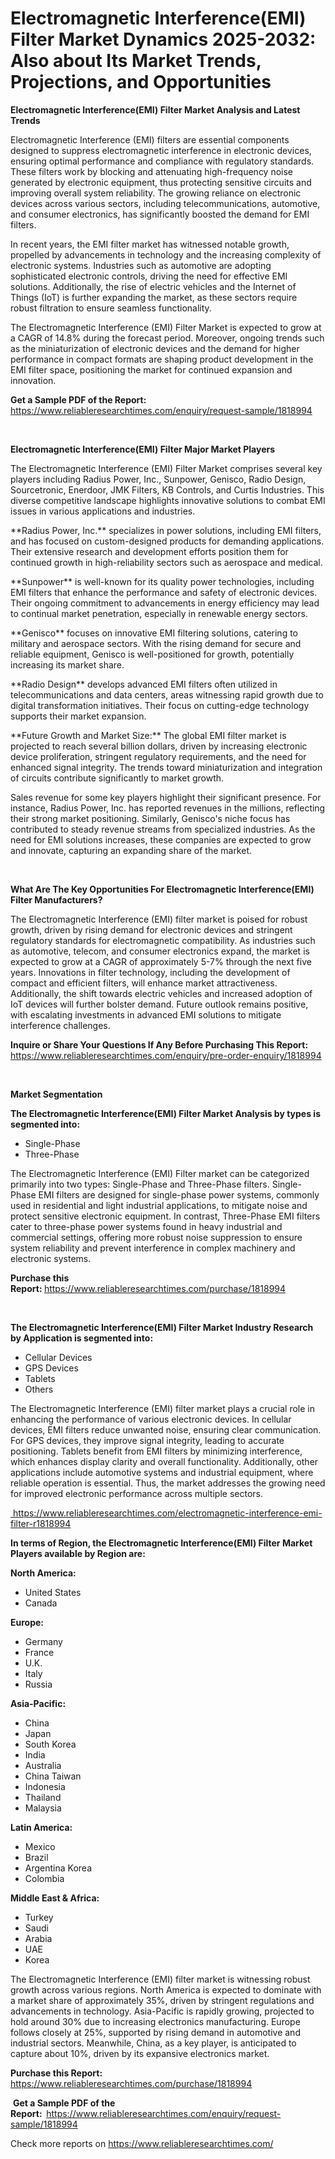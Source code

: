<p><h1>Electromagnetic Interference(EMI) Filter Market Dynamics 2025-2032: Also about Its Market Trends, Projections, and Opportunities</h1></p><p><strong>Electromagnetic Interference(EMI) Filter Market Analysis and Latest Trends</strong></p>
<p><p>Electromagnetic Interference (EMI) filters are essential components designed to suppress electromagnetic interference in electronic devices, ensuring optimal performance and compliance with regulatory standards. These filters work by blocking and attenuating high-frequency noise generated by electronic equipment, thus protecting sensitive circuits and improving overall system reliability. The growing reliance on electronic devices across various sectors, including telecommunications, automotive, and consumer electronics, has significantly boosted the demand for EMI filters.</p><p>In recent years, the EMI filter market has witnessed notable growth, propelled by advancements in technology and the increasing complexity of electronic systems. Industries such as automotive are adopting sophisticated electronic controls, driving the need for effective EMI solutions. Additionally, the rise of electric vehicles and the Internet of Things (IoT) is further expanding the market, as these sectors require robust filtration to ensure seamless functionality. </p><p>The Electromagnetic Interference (EMI) Filter Market is expected to grow at a CAGR of 14.8% during the forecast period. Moreover, ongoing trends such as the miniaturization of electronic devices and the demand for higher performance in compact formats are shaping product development in the EMI filter space, positioning the market for continued expansion and innovation.</p></p>
<p><strong>Get a Sample PDF of the Report:&nbsp;</strong> <a href="https://www.reliableresearchtimes.com/enquiry/request-sample/1818994?utm_campaign=2347&utm_medium=2&utm_source=Github&utm_content=ia&utm_term=13022025&utm_id=electromagnetic-interferenceemi-filter">https://www.reliableresearchtimes.com/enquiry/request-sample/1818994</a></p>
<p>&nbsp;</p>
<p><strong>Electromagnetic Interference(EMI) Filter Major Market Players</strong></p>
<p><p>The Electromagnetic Interference (EMI) Filter Market comprises several key players including Radius Power, Inc., Sunpower, Genisco, Radio Design, Sourcetronic, Enerdoor, JMK Filters, KB Controls, and Curtis Industries. This diverse competitive landscape highlights innovative solutions to combat EMI issues in various applications and industries.</p><p>**Radius Power, Inc.** specializes in power solutions, including EMI filters, and has focused on custom-designed products for demanding applications. Their extensive research and development efforts position them for continued growth in high-reliability sectors such as aerospace and medical.</p><p>**Sunpower** is well-known for its quality power technologies, including EMI filters that enhance the performance and safety of electronic devices. Their ongoing commitment to advancements in energy efficiency may lead to continual market penetration, especially in renewable energy sectors.</p><p>**Genisco** focuses on innovative EMI filtering solutions, catering to military and aerospace sectors. With the rising demand for secure and reliable equipment, Genisco is well-positioned for growth, potentially increasing its market share.</p><p>**Radio Design** develops advanced EMI filters often utilized in telecommunications and data centers, areas witnessing rapid growth due to digital transformation initiatives. Their focus on cutting-edge technology supports their market expansion.</p><p>**Future Growth and Market Size:** The global EMI filter market is projected to reach several billion dollars, driven by increasing electronic device proliferation, stringent regulatory requirements, and the need for enhanced signal integrity. The trends toward miniaturization and integration of circuits contribute significantly to market growth.</p><p>Sales revenue for some key players highlight their significant presence. For instance, Radius Power, Inc. has reported revenues in the millions, reflecting their strong market positioning. Similarly, Genisco's niche focus has contributed to steady revenue streams from specialized industries. As the need for EMI solutions increases, these companies are expected to grow and innovate, capturing an expanding share of the market.</p></p>
<p>&nbsp;</p>
<p><strong>What Are The Key Opportunities For Electromagnetic Interference(EMI) Filter Manufacturers?</strong></p>
<p><p>The Electromagnetic Interference (EMI) filter market is poised for robust growth, driven by rising demand for electronic devices and stringent regulatory standards for electromagnetic compatibility. As industries such as automotive, telecom, and consumer electronics expand, the market is expected to grow at a CAGR of approximately 5-7% through the next five years. Innovations in filter technology, including the development of compact and efficient filters, will enhance market attractiveness. Additionally, the shift towards electric vehicles and increased adoption of IoT devices will further bolster demand. Future outlook remains positive, with escalating investments in advanced EMI solutions to mitigate interference challenges.</p></p>
<p><strong>Inquire or Share Your Questions If Any Before Purchasing This Report:</strong> <a href="https://www.reliableresearchtimes.com/enquiry/pre-order-enquiry/1818994?utm_campaign=2347&utm_medium=2&utm_source=Github&utm_content=ia&utm_term=13022025&utm_id=electromagnetic-interferenceemi-filter">https://www.reliableresearchtimes.com/enquiry/pre-order-enquiry/1818994</a></p>
<p>&nbsp;</p>
<p><strong>Market Segmentation</strong></p>
<p><strong>The Electromagnetic Interference(EMI) Filter Market Analysis by types is segmented into:</strong></p>
<p><ul><li>Single-Phase</li><li>Three-Phase</li></ul></p>
<p><p>The Electromagnetic Interference (EMI) Filter market can be categorized primarily into two types: Single-Phase and Three-Phase filters. Single-Phase EMI filters are designed for single-phase power systems, commonly used in residential and light industrial applications, to mitigate noise and protect sensitive electronic equipment. In contrast, Three-Phase EMI filters cater to three-phase power systems found in heavy industrial and commercial settings, offering more robust noise suppression to ensure system reliability and prevent interference in complex machinery and electronic systems.</p></p>
<p><strong>Purchase this Report:&nbsp;</strong><a href="https://www.reliableresearchtimes.com/purchase/1818994?utm_campaign=2347&utm_medium=2&utm_source=Github&utm_content=ia&utm_term=13022025&utm_id=electromagnetic-interferenceemi-filter">https://www.reliableresearchtimes.com/purchase/1818994</a></p>
<p>&nbsp;</p>
<p><strong>The Electromagnetic Interference(EMI) Filter Market Industry Research by Application is segmented into:</strong></p>
<p><ul><li>Cellular Devices</li><li>GPS Devices</li><li>Tablets</li><li>Others</li></ul></p>
<p><p>The Electromagnetic Interference (EMI) filter market plays a crucial role in enhancing the performance of various electronic devices. In cellular devices, EMI filters reduce unwanted noise, ensuring clear communication. For GPS devices, they improve signal integrity, leading to accurate positioning. Tablets benefit from EMI filters by minimizing interference, which enhances display clarity and overall functionality. Additionally, other applications include automotive systems and industrial equipment, where reliable operation is essential. Thus, the market addresses the growing need for improved electronic performance across multiple sectors.</p></p>
<p><a href="https://www.reliableresearchtimes.com/electromagnetic-interference-emi-filter-r1818994?utm_campaign=2347&utm_medium=2&utm_source=Github&utm_content=ia&utm_term=13022025&utm_id=electromagnetic-interferenceemi-filter">&nbsp;https://www.reliableresearchtimes.com/electromagnetic-interference-emi-filter-r1818994</a></p>
<p><strong>In terms of Region, the Electromagnetic Interference(EMI) Filter Market Players available by Region are:</strong></p>
<p>
    <p> <strong> North America: </strong>
        <ul>
            <li>United States</li>
            <li>Canada</li>
        </ul>
        </p> 
    <p> <strong> Europe: </strong>
        <ul>
            <li>Germany</li>
            <li>France</li>
            <li>U.K.</li>
            <li>Italy</li>
            <li>Russia</li>
        </ul>
        </p> 
    <p> <strong> Asia-Pacific: </strong>
        <ul>
            <li>China</li>
            <li>Japan</li>
            <li>South Korea</li>
            <li>India</li>
            <li>Australia</li>
            <li>China Taiwan</li>
            <li>Indonesia</li>
            <li>Thailand</li>
            <li>Malaysia</li>
        </ul>
        </p> 
    <p> <strong> Latin America: </strong>
        <ul>
            <li>Mexico</li>
            <li>Brazil</li>
            <li>Argentina Korea</li>
            <li>Colombia</li>
        </ul>
        </p> 
    <p> <strong> Middle East & Africa: </strong>
        <ul>
            <li>Turkey</li>
            <li>Saudi</li>
            <li>Arabia</li>
            <li>UAE</li>
            <li>Korea</li>
        </ul>
    </p>
    </p>
<p><p>The Electromagnetic Interference (EMI) filter market is witnessing robust growth across various regions. North America is expected to dominate with a market share of approximately 35%, driven by stringent regulations and advancements in technology. Asia-Pacific is rapidly growing, projected to hold around 30% due to increasing electronics manufacturing. Europe follows closely at 25%, supported by rising demand in automotive and industrial sectors. Meanwhile, China, as a key player, is anticipated to capture about 10%, driven by its expansive electronics market.</p></p>
<p><strong>Purchase this Report: </strong><a href="https://www.reliableresearchtimes.com/purchase/1818994?utm_campaign=2347&utm_medium=2&utm_source=Github&utm_content=ia&utm_term=13022025&utm_id=electromagnetic-interferenceemi-filter">https://www.reliableresearchtimes.com/purchase/1818994</a></p>
<p>&nbsp;<strong>Get a Sample PDF of the Report:&nbsp;&nbsp;</strong><a href="https://www.reliableresearchtimes.com/enquiry/request-sample/1818994?utm_campaign=2347&utm_medium=2&utm_source=Github&utm_content=ia&utm_term=13022025&utm_id=electromagnetic-interferenceemi-filter">https://www.reliableresearchtimes.com/enquiry/request-sample/1818994</a></p>
<p><strong></strong></p>
<p>Check more reports on <a href="https://www.reliableresearchtimes.com/?utm_campaign=2347&utm_medium=2&utm_source=Github&utm_content=ia&utm_term=13022025&utm_id=electromagnetic-interferenceemi-filter">https://www.reliableresearchtimes.com/</a></p>